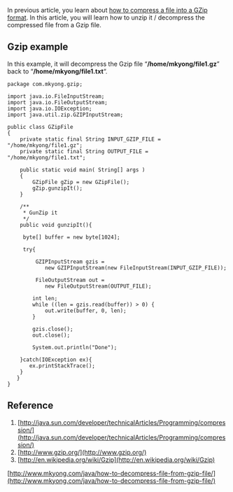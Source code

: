 In previous article, you learn about [how to compress a file into a GZip format](http://www.mkyong.com/java/how-to-compress-a-file-in-gzip-format/). In this article, you will learn how to unzip it / decompress the compressed file from a Gzip file.

## Gzip example

In this example, it will decompress the Gzip file “**/home/mkyong/file1.gz**” back to “**/home/mkyong/file1.txt**“.

    package com.mkyong.gzip;

    import java.io.FileInputStream;
    import java.io.FileOutputStream;
    import java.io.IOException;
    import java.util.zip.GZIPInputStream;

    public class GZipFile
    {
        private static final String INPUT_GZIP_FILE = "/home/mkyong/file1.gz";
        private static final String OUTPUT_FILE = "/home/mkyong/file1.txt";

        public static void main( String[] args )
        {
        	GZipFile gZip = new GZipFile();
        	gZip.gunzipIt();
        }

        /**
         * GunZip it
         */
        public void gunzipIt(){

         byte[] buffer = new byte[1024];

         try{

        	 GZIPInputStream gzis =
        		new GZIPInputStream(new FileInputStream(INPUT_GZIP_FILE));

        	 FileOutputStream out =
                new FileOutputStream(OUTPUT_FILE);

            int len;
            while ((len = gzis.read(buffer)) > 0) {
            	out.write(buffer, 0, len);
            }

            gzis.close();
        	out.close();

        	System.out.println("Done");

        }catch(IOException ex){
           ex.printStackTrace();
        }
       }
    }

## Reference

1.  [http://java.sun.com/developer/technicalArticles/Programming/compression/](http://java.sun.com/developer/technicalArticles/Programming/compression/)
2.  [http://www.gzip.org/](http://www.gzip.org/)
3.  [http://en.wikipedia.org/wiki/Gzip](http://en.wikipedia.org/wiki/Gzip)

[http://www.mkyong.com/java/how-to-decompress-file-from-gzip-file/](http://www.mkyong.com/java/how-to-decompress-file-from-gzip-file/)
